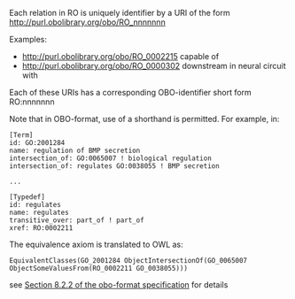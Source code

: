 Each relation in RO is uniquely identifier by a URI of the form http://purl.obolibrary.org/obo/RO_nnnnnnn

Examples:

  * http://purl.obolibrary.org/obo/RO_0002215 capable of
  * http://purl.obolibrary.org/obo/RO_0000302 downstream in neural circuit with

Each of these URIs has a corresponding OBO-identifier short form RO:nnnnnnn

Note that in OBO-format, use of a shorthand is permitted. For example, in:

```
[Term]
id: GO:2001284
name: regulation of BMP secretion
intersection_of: GO:0065007 ! biological regulation
intersection_of: regulates GO:0038055 ! BMP secretion

...

[Typedef]
id: regulates
name: regulates
transitive_over: part_of ! part_of
xref: RO:0002211
```

The equivalence axiom is translated to OWL as:

```
EquivalentClasses(GO_2001284 ObjectIntersectionOf(GO_0065007 ObjectSomeValuesFrom(RO_0002211 GO_0038055)))
```

see [Section 8.2.2 of the obo-format specification](http://purl.obolibrary.org/obo/oboformat/spec.html#8.2.2) for details
